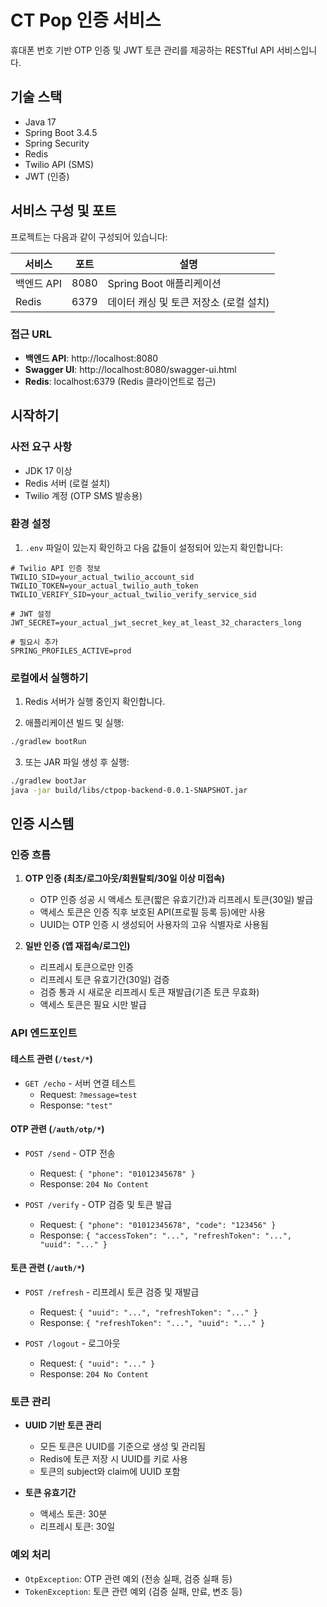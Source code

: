 # CT Pop 인증 서비스

휴대폰 번호 기반 OTP 인증 및 JWT 토큰 관리를 제공하는 RESTful API 서비스입니다.

## 기술 스택

- Java 17
- Spring Boot 3.4.5
- Spring Security
- Redis
- Twilio API (SMS)
- JWT (인증)

## 서비스 구성 및 포트

프로젝트는 다음과 같이 구성되어 있습니다:

| 서비스 | 포트 | 설명 |
|-------|------|------|
| 백엔드 API | 8080 | Spring Boot 애플리케이션 |
| Redis | 6379 | 데이터 캐싱 및 토큰 저장소 (로컬 설치) |

### 접근 URL

- **백엔드 API**: http://localhost:8080
- **Swagger UI**: http://localhost:8080/swagger-ui.html
- **Redis**: localhost:6379 (Redis 클라이언트로 접근)

## 시작하기

### 사전 요구 사항

- JDK 17 이상
- Redis 서버 (로컬 설치)
- Twilio 계정 (OTP SMS 발송용)

### 환경 설정

1. `.env` 파일이 있는지 확인하고 다음 값들이 설정되어 있는지 확인합니다:

```
# Twilio API 인증 정보
TWILIO_SID=your_actual_twilio_account_sid
TWILIO_TOKEN=your_actual_twilio_auth_token
TWILIO_VERIFY_SID=your_actual_twilio_verify_service_sid

# JWT 설정
JWT_SECRET=your_actual_jwt_secret_key_at_least_32_characters_long

# 필요시 추가
SPRING_PROFILES_ACTIVE=prod
```

### 로컬에서 실행하기

1. Redis 서버가 실행 중인지 확인합니다.

2. 애플리케이션 빌드 및 실행:

```bash
./gradlew bootRun
```

3. 또는 JAR 파일 생성 후 실행:

```bash
./gradlew bootJar
java -jar build/libs/ctpop-backend-0.0.1-SNAPSHOT.jar
```

## 인증 시스템

### 인증 흐름

1. **OTP 인증 (최초/로그아웃/회원탈퇴/30일 이상 미접속)**
   - OTP 인증 성공 시 액세스 토큰(짧은 유효기간)과 리프레시 토큰(30일) 발급
   - 액세스 토큰은 인증 직후 보호된 API(프로필 등록 등)에만 사용
   - UUID는 OTP 인증 시 생성되어 사용자의 고유 식별자로 사용됨

2. **일반 인증 (앱 재접속/로그인)**
   - 리프레시 토큰으로만 인증
   - 리프레시 토큰 유효기간(30일) 검증
   - 검증 통과 시 새로운 리프레시 토큰 재발급(기존 토큰 무효화)
   - 액세스 토큰은 필요 시만 발급

### API 엔드포인트

#### 테스트 관련 (`/test/*`)
- `GET /echo` - 서버 연결 테스트
  - Request: `?message=test`
  - Response: `"test"`

#### OTP 관련 (`/auth/otp/*`)
- `POST /send` - OTP 전송
  - Request: `{ "phone": "01012345678" }`
  - Response: `204 No Content`

- `POST /verify` - OTP 검증 및 토큰 발급
  - Request: `{ "phone": "01012345678", "code": "123456" }`
  - Response: `{ "accessToken": "...", "refreshToken": "...", "uuid": "..." }`

#### 토큰 관련 (`/auth/*`)
- `POST /refresh` - 리프레시 토큰 검증 및 재발급
  - Request: `{ "uuid": "...", "refreshToken": "..." }`
  - Response: `{ "refreshToken": "...", "uuid": "..." }`

- `POST /logout` - 로그아웃
  - Request: `{ "uuid": "..." }`
  - Response: `204 No Content`

### 토큰 관리

- **UUID 기반 토큰 관리**
  - 모든 토큰은 UUID를 기준으로 생성 및 관리됨
  - Redis에 토큰 저장 시 UUID를 키로 사용
  - 토큰의 subject와 claim에 UUID 포함

- **토큰 유효기간**
  - 액세스 토큰: 30분
  - 리프레시 토큰: 30일

### 예외 처리
- `OtpException`: OTP 관련 예외 (전송 실패, 검증 실패 등)
- `TokenException`: 토큰 관련 예외 (검증 실패, 만료, 변조 등) 